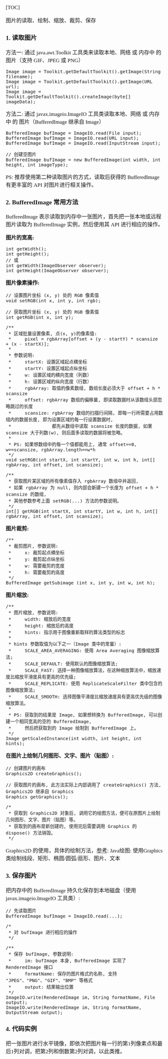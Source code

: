 <span  style="font-family: Simsun,serif; font-size: 17px; ">

[TOC]

图片的读取、绘制、缩放、裁剪、保存

### 1. 读取图片

方法一: 通过 java.awt.Toolkit 工具类来读取本地、网络 或 内存中 的 图片（支持 GIF、JPEG 或 PNG）

~~~
Image image = Toolkit.getDefaultToolkit().getImage(String filename);
Image image = Toolkit.getDefaultToolkit().getImage(URL url);
Image image = Toolkit.getDefaultToolkit().createImage(byte[] imageData);
~~~

方法二: 通过 javax.imageio.ImageIO 工具类读取本地、网络 或 内存中 的 图片（BufferedImage 继承自 Image）

~~~
BufferedImage bufImage = ImageIO.read(File input);
BufferedImage bufImage = ImageIO.read(URL input);
BufferedImage bufImage = ImageIO.read(InputStream input);

// 创建空图片
BufferedImage bufImage = new BufferedImage(int width, int height, int imageType);
~~~

PS: 推荐使用第二种读取图片的方式，读取后获得的 BufferedImage 有更丰富的 API 对图片进行相关操作。

### 2. BufferedImage 常用方法

BufferedImage 表示读取到内存中一张图片，首先把一张本地或远程图片读取为 BufferedImage 实例，然后使用其 API 进行相应的操作。

**图片的宽高:**

~~~
int getWidth();
int getHeight();
// 或
int getWidth(ImageObserver observer);
int getHeight(ImageObserver observer);
~~~

**图片像素操作:**

~~~
// 设置图片坐标 (x, y) 处的 RGB 像素值
void setRGB(int x, int y, int rgb);

// 获取图片坐标 (x, y) 处的 RGB 像素值
int getRGB(int x, int y);

/**
 * 区域批量设置像素, 点(x, y)的像素值:
 *     pixel = rgbArray[offset + (y - startY) * scansize + (x - startX)];
 * 
 * 参数说明:
 *     startX: 设置区域起点横坐标
 *     startY: 设置区域起点纵坐标
 *     w: 设置区域的横向宽度（列数）
 *     h: 设置区域的纵向宽度（行数）
 *     rgbArray: 取值的像素数组, 数组长度必须大于 offset + h * scansize
 *     offset: rgbArray 数组的偏移量, 即读取数据时从该数组头部忽略跳过的长度
 *     scansize: rgbArray 数组的扫描行间隔, 即每一行所需要占用数组内的数据长度, 即为设置区域的每一行设置数据时,  
 *               都先从数组中读取 scansize 长度的数据, 如果 scansize 大于列数(w), 则后面多读取的数据将被忽略。
 *
 * PS: 如果想数组中的每一个值都能用上, 通常 offset==0, w==scansize, rgbArray.length==w*h
 */
void setRGB(int startX, int startY, int w, int h, int[] rgbArray, int offset, int scansize);

/**
 * 获取图片某区域的所有像素值存入 rgbArray 数组中并返回, 
 * 如果 rgbArray 为 null, 则内部会新建一个长度为 offset + h * scansize 的数组, 
 * 其他参数参考上面 setRGB(...) 方法的参数说明。
 */
int[] getRGB(int startX, int startY, int w, int h, int[] rgbArray, int offset, int scansize);
~~~

**图片裁剪:**

~~~
/**
 * 裁剪图片, 参数说明:
 *     x: 裁剪起点横坐标
 *     y: 裁剪起点纵坐标
 *     w: 需要裁剪的宽度
 *     h: 需要裁剪的高度
 */
BufferedImage getSubimage (int x, int y, int w, int h);
~~~

**图片缩放:**

~~~
/**
 * 图片缩放, 参数说明:
 *     width: 缩放后的宽度
 *     height: 缩放后的高度
 *     hints: 指示用于图像重新取样的算法类型的标志
 *
 * hints 参数取值为以下之一（Image 类中的常量）:
 *     SCALE_AREA_AVERAGING: 使用 Area Averaging 图像缩放算法;
 *     SCALE_DEFAULT: 使用默认的图像缩放算法;
 *     SCALE_FAST: 选择一种图像缩放算法，在这种缩放算法中，缩放速度比缩放平滑度具有更高的优先级;
 *     SCALE_REPLICATE: 使用 ReplicateScaleFilter 类中包含的图像缩放算法;
 *     SCALE_SMOOTH: 选择图像平滑度比缩放速度具有更高优先级的图像缩放算法。
 *
 * PS: 获取到的结果是 Image, 如果想转换为 BufferedImage, 可以创建一个相同宽高的空的 BufferedImage, 
 *     然后把获取到的 Image 绘制到 BufferedImage 上。
 */
Image getScaledInstance(int width, int height, int hints);
~~~

**在图片上绘制几何图形、文字、图片（贴图）:**

~~~
// 创建图片的画布
Graphics2D createGraphics();

// 获取图片的画布, 此方法实际上内部调用了 createGraphics() 方法, Graphics2D 继承自 Graphics
Graphics getGraphics();

/*
 * 获取到 Graphics2D 对象后, 调用它的绘图方法，便可在原图片上绘制几何图形、文字、图片（贴图）等。
 * 获取到的画布是新创建的, 使用完后需要调用 Graphics 的 dispose() 方法销毁。
 */
~~~

Graphics2D 的使用，具体的绘制方法，[参考](https://blog.csdn.net/xietansheng/article/details/55669157): Java绘图: 使用Graphics类绘制线段、矩形、椭圆/圆弧/扇形、图片、文本

### 3. 保存图片

把内存中的 BufferedImage 持久化保存到本地磁盘（使用 javax.imageio.ImageIO 工具类）:

~~~
// 先读取图片
BufferedImage bufImage = ImageIO.read(...);

/* 
 * 对 bufImage 进行相应的操作
 */

/**
 * 保存 bufImage, 参数说明:
 *     im: bufImage 本身, BufferedImage 实现了 RenderedImage 接口
 *     formatName: 保存的图片格式的名称, 支持 "JPEG"、"PNG"、"GIF"、"BMP" 等格式
 *     output: 结果输出位置
 */
ImageIO.write(RenderedImage im, String formatName, File output);
ImageIO.write(RenderedImage im, String formatName, OutputStream output);
~~~

### 4. 代码实例

把一张图片进行水平镜像，即依次把图片每一行的第1列像素点和最后1列对调，把第2列和倒数第2列对调，以此类推。


</span>